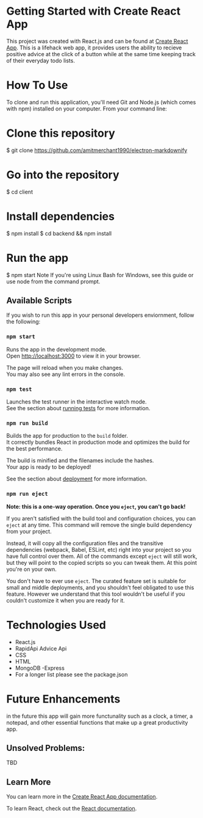 # Getting Started with Create React App

This project was created with React.js and can be found at [Create React App](https://adviceandtodo.onrender.com/item). This is a lifehack web app, it provides users the ability to recieve positive advice at the click of a button while at the same time keeping track of their everyday todo lists. 

# How To Use
To clone and run this application, you'll need Git and Node.js (which comes with npm) installed on your computer. From your command line:

# Clone this repository
$ git clone https://github.com/amitmerchant1990/electron-markdownify

# Go into the repository
$ cd client

# Install dependencies
$ npm install 
$ cd backend && npm install 

# Run the app
$ npm start
Note If you're using Linux Bash for Windows, see this guide or use node from the command prompt.

## Available Scripts

If you wish to run this app in your personal developers enviornment, follow the following:

### `npm start`

Runs the app in the development mode.\
Open [http://localhost:3000](http://localhost:3000) to view it in your browser.

The page will reload when you make changes.\
You may also see any lint errors in the console.

### `npm test`

Launches the test runner in the interactive watch mode.\
See the section about [running tests](https://facebook.github.io/create-react-app/docs/running-tests) for more information.

### `npm run build`

Builds the app for production to the `build` folder.\
It correctly bundles React in production mode and optimizes the build for the best performance.

The build is minified and the filenames include the hashes.\
Your app is ready to be deployed!

See the section about [deployment](https://facebook.github.io/create-react-app/docs/deployment) for more information.

### `npm run eject`

**Note: this is a one-way operation. Once you `eject`, you can't go back!**

If you aren't satisfied with the build tool and configuration choices, you can `eject` at any time. This command will remove the single build dependency from your project.

Instead, it will copy all the configuration files and the transitive dependencies (webpack, Babel, ESLint, etc) right into your project so you have full control over them. All of the commands except `eject` will still work, but they will point to the copied scripts so you can tweak them. At this point you're on your own.

You don't have to ever use `eject`. The curated feature set is suitable for small and middle deployments, and you shouldn't feel obligated to use this feature. However we understand that this tool wouldn't be useful if you couldn't customize it when you are ready for it.

# Technologies Used
- React.js
- RapidApi Advice Api
- CSS
- HTML
- MongoDB
-Express
- For a longer list please see the package.json

# Future Enhancements

in the future this app will gain more functunality such as a clock, a timer, a notepad, and other essential functions that make up a great productivity app. 

## Unsolved Problems:

TBD

## Learn More

You can learn more in the [Create React App documentation](https://facebook.github.io/create-react-app/docs/getting-started).

To learn React, check out the [React documentation](https://reactjs.org/).
